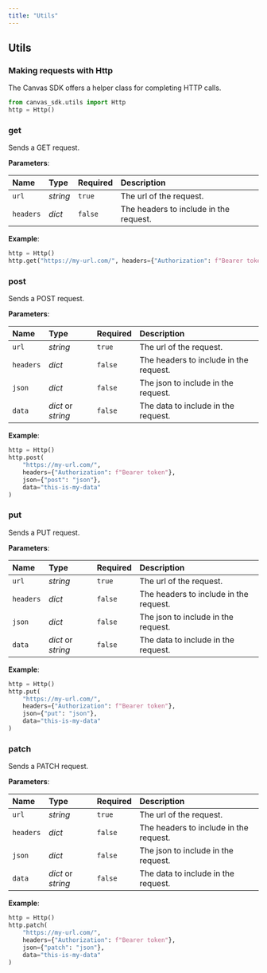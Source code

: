 ```yaml
---
title: "Utils"
---
```


## Utils

### Making requests with Http

The Canvas SDK offers a helper class for completing HTTP calls.

```python
from canvas_sdk.utils import Http
http = Http()
```

### get

Sends a GET request.

**Parameters**:

| Name      | Type     | Required | Description                            |
| :-------- | :------- | :------- | :------------------------------------- |
| `url`     | _string_ | `true`   | The url of the request.                |
| `headers` | _dict_   | `false`  | The headers to include in the request. |

**Example**:

```python
http = Http()
http.get("https://my-url.com/", headers={"Authorization": f"Bearer token"})
```

### post

Sends a POST request.

**Parameters**:

| Name      | Type               | Required | Description                            |
| :-------- | :----------------- | :------- | :------------------------------------- |
| `url`     | _string_           | `true`   | The url of the request.                |
| `headers` | _dict_             | `false`  | The headers to include in the request. |
| `json`    | _dict_             | `false`  | The json to include in the request.    |
| `data`    | _dict_ or _string_ | `false`  | The data to include in the request.    |

**Example**:

```python
http = Http()
http.post(
    "https://my-url.com/",
    headers={"Authorization": f"Bearer token"},
    json={"post": "json"},
    data="this-is-my-data"
)
```

### put

Sends a PUT request.

**Parameters**:

| Name      | Type               | Required | Description                            |
| :-------- | :----------------- | :------- | :------------------------------------- |
| `url`     | _string_           | `true`   | The url of the request.                |
| `headers` | _dict_             | `false`  | The headers to include in the request. |
| `json`    | _dict_             | `false`  | The json to include in the request.    |
| `data`    | _dict_ or _string_ | `false`  | The data to include in the request.    |

**Example**:

```python
http = Http()
http.put(
    "https://my-url.com/",
    headers={"Authorization": f"Bearer token"},
    json={"put": "json"},
    data="this-is-my-data"
)
```

### patch

Sends a PATCH request.

**Parameters**:

| Name      | Type               | Required | Description                            |
| :-------- | :----------------- | :------- | :------------------------------------- |
| `url`     | _string_           | `true`   | The url of the request.                |
| `headers` | _dict_             | `false`  | The headers to include in the request. |
| `json`    | _dict_             | `false`  | The json to include in the request.    |
| `data`    | _dict_ or _string_ | `false`  | The data to include in the request.    |

**Example**:

```python
http = Http()
http.patch(
    "https://my-url.com/",
    headers={"Authorization": f"Bearer token"},
    json={"patch": "json"},
    data="this-is-my-data"
)
```
